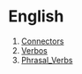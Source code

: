 # English
1. [Connectors](Connectors.md)
2. [Verbos](Verbos.md)
3. [Phrasal_Verbs](Phrasal_Verbs.md)
